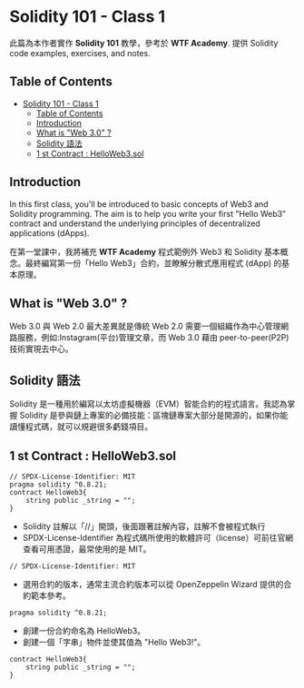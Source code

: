 # Solidity 101 - Class 1

此篇為本作者實作 **Solidity 101** 教學，參考於 **WTF Academy**. 提供 Solidity code examples, exercises, and notes.  

## Table of Contents

- [Solidity 101 - Class 1](#solidity-101---class-1)
  - [Table of Contents](#table-of-contents)
  - [Introduction](#introduction)
  - [What is "Web 3.0" ?](#what-is-web-30-)
  - [Solidity 語法](#solidity-語法)
  - [1 st Contract : HelloWeb3.sol](#1-st-contract--helloweb3sol)


## Introduction

In this first class, you'll be introduced to basic concepts of Web3 and Solidity programming. The aim is to help you write your first "Hello Web3" contract and understand the underlying principles of decentralized applications (dApps).

在第一堂課中，我將補充 **WTF Academy** 程式範例外 Web3 和 Solidity 基本概念。最終編寫第一份「Hello Web3」合約，並瞭解分散式應用程式 (dApp) 的基本原理。

## What is "Web 3.0" ?

Web 3.0 與 Web 2.0 最大差異就是傳統 Web 2.0 需要一個組織作為中心管理網路服務，例如:Instagram(平台)管理文章，而 Web 3.0 藉由 peer-to-peer(P2P) 技術實現去中心。

## Solidity 語法
Solidity 是一種用於編寫以太坊虛擬機器（EVM）智能合約的程式語言。我認為掌握 Solidity 是參與鏈上專案的必備技能：區塊鏈專案大部分是開源的，如果你能讀懂程式碼，就可以規避很多虧錢項目。


## 1 st Contract : HelloWeb3.sol

```sol
// SPDX-License-Identifier: MIT
pragma solidity ^0.8.21;
contract HelloWeb3{
    string public _string = "";
}
```
- Solidity 註解以「//」開頭，後面跟著註解內容，註解不會被程式執行
- SPDX-License-Identifier 為程式碼所使用的軟體許可（license）可前往官網查看可用憑證，最常使用的是 MIT。
  


```sol  
// SPDX-License-Identifier: MIT
```


- 選用合約的版本，通常主流合約版本可以從 OpenZeppelin Wizard 提供的合約範本參考。
  
```sol 
pragma solidity ^0.8.21;
```
- 創建一份合約命名為 HelloWeb3。
- 創建一個「字串」物件並使其值為 "Hello Web3!"。

```sol
contract HelloWeb3{
    string public _string = "";
}
```
